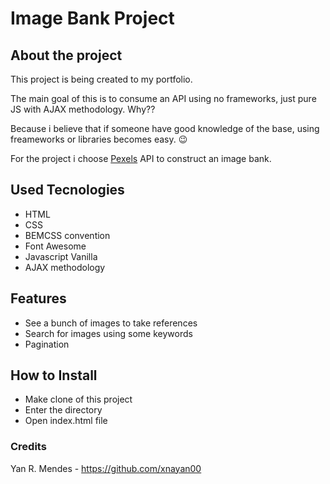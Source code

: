 # Image Bank Project

## About the project

  This project is being created to my portfolio. 
  
  The main goal of this is to consume an API using no frameworks, just pure JS with AJAX methodology. Why??

  Because i believe that if someone have good knowledge of the base, using freameworks or libraries becomes easy. :wink:

  For the project i choose <a href="https://www.pexels.com">Pexels</a> API to construct an image bank.

## Used Tecnologies
* HTML
* CSS
* BEMCSS convention
* Font Awesome
* Javascript Vanilla
* AJAX methodology

## Features
- See a bunch of images to take references
- Search for images using some keywords
- Pagination

## How to Install

* Make clone of this project
* Enter the directory
* Open index.html file

### Credits

Yan R. Mendes - https://github.com/xnayan00